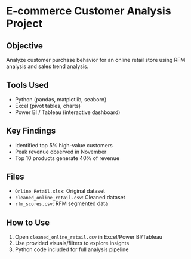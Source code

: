 # E-commerce Customer Analysis Project

## Objective
Analyze customer purchase behavior for an online retail store using RFM analysis and sales trend analysis.

## Tools Used
- Python (pandas, matplotlib, seaborn)
- Excel (pivot tables, charts)
- Power BI / Tableau (interactive dashboard)

## Key Findings
- Identified top 5% high-value customers
- Peak revenue observed in November
- Top 10 products generate 40% of revenue

## Files
- `Online Retail.xlsx`: Original dataset
- `cleaned_online_retail.csv`: Cleaned dataset
- `rfm_scores.csv`: RFM segmented data

## How to Use
1. Open `cleaned_online_retail.csv` in Excel/Power BI/Tableau
2. Use provided visuals/filters to explore insights
3. Python code included for full analysis pipeline
